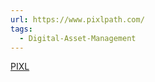 ```yaml
---
url: https://www.pixlpath.com/
tags:
  - Digital-Asset-Management
---
```


[PIXL](https://apps.apple.com/us/app/pixlpath/id6445800950)
